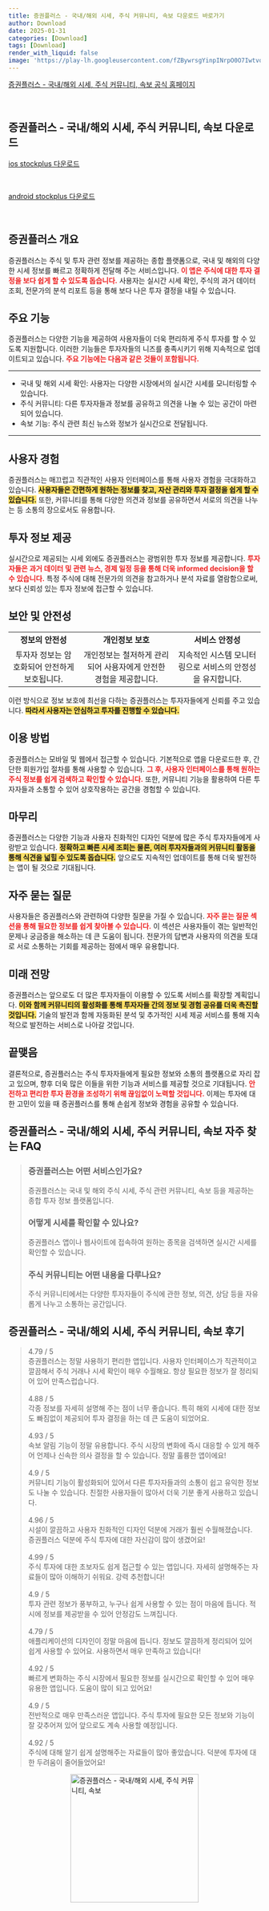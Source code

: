 ```yaml
---
title: 증권플러스 - 국내/해외 시세, 주식 커뮤니티, 속보 다운로드 바로가기
author: Download
date: 2025-01-31
categories: [Download]
tags: [Download]
render_with_liquid: false
image: 'https://play-lh.googleusercontent.com/fZBywrsgYinpINrpO0O7IwtvqwQB0--P_iQGAlTkQ634tvkzCcP-LgJscK25KvCCXuEj=s256-rw'
---
```

<p><a class='click-button' title='증권플러스 - 국내/해외 시세, 주식 커뮤니티, 속보' href='https://stockplus.com/' rel='nofollow'>증권플러스 - 국내/해외 시세, 주식 커뮤니티, 속보 공식 홈페이지</a></p><br>
<h2 id='증권플러스 - 국내/해외 시세, 주식 커뮤니티, 속보_다운로드'>증권플러스 - 국내/해외 시세, 주식 커뮤니티, 속보 다운로드</h2>
<p><a class="click-button ios" title="stockplus 다운로드" href="https://apps.apple.com/kr/app/%EC%A6%9D%EA%B6%8C%ED%94%8C%EB%9F%AC%EC%8A%A4-%EA%B5%AD%EB%82%B4-%ED%95%B4%EC%99%B8-%EC%8B%9C%EC%84%B8-%EC%A3%BC%EC%8B%9D-%EC%BB%A4%EB%AE%A4%EB%8B%88%ED%8B%B0-%EC%86%8D%EB%B3%B4/id913934976" rel="nofollow">ios stockplus 다운로드</a></p><br>
<p><a class="click-button android" title="stockplus 다운로드" href="https://play.google.comhttps://play.google.com/store/apps/details?id=com.dunamu.stockplus" rel="nofollow">android stockplus 다운로드</a></p><br>


<h2 id='증권플러스_개요'>증권플러스 개요</h2>

<p>증권플러스는 주식 및 투자 관련 정보를 제공하는 종합 플랫폼으로, 국내 및 해외의 다양한 시세 정보를 빠르고 정확하게 전달해 주는 서비스입니다. <b><span style="color: #ee2323;">이 앱은 주식에 대한 투자 결정을 보다 쉽게 할 수 있도록 돕습니다.</span></b> 사용자는 실시간 시세 확인, 주식의 과거 데이터 조회, 전문가의 분석 리포트 등을 통해 보다 나은 투자 결정을 내릴 수 있습니다.</p>

<h2 id='주요기능'>주요 기능</h2>

<p>증권플러스는 다양한 기능을 제공하여 사용자들이 더욱 편리하게 주식 투자를 할 수 있도록 지원합니다. 이러한 기능들은 투자자들의 니즈를 충족시키기 위해 지속적으로 업데이트되고 있습니다. <b><span style="color: #ee2323;">주요 기능에는 다음과 같은 것들이 포함됩니다.</span></b></p>

<hr />

<ul>
    <li>국내 및 해외 시세 확인: 사용자는 다양한 시장에서의 실시간 시세를 모니터링할 수 있습니다.</li>
    <li>주식 커뮤니티: 다른 투자자들과 정보를 공유하고 의견을 나눌 수 있는 공간이 마련되어 있습니다.</li>
    <li>속보 기능: 주식 관련 최신 뉴스와 정보가 실시간으로 전달됩니다.</li>
</ul>

<hr />

<h2 id='사용자 경험'>사용자 경험</h2>

<p>증권플러스는 매끄럽고 직관적인 사용자 인터페이스를 통해 사용자 경험을 극대화하고 있습니다. <b><span style="background-color: #ffe066;">사용자들은 간편하게 원하는 정보를 찾고, 자산 관리와 투자 결정을 쉽게 할 수 있습니다.</span></b> 또한, 커뮤니티를 통해 다양한 의견과 정보를 공유하면서 서로의 의견을 나누는 등 소통의 장으로서도 유용합니다. </p>

<h2 id='투자 정보 제공'>투자 정보 제공</h2>

<p>실시간으로 제공되는 시세 외에도 증권플러스는 광범위한 투자 정보를 제공합니다. <b><span style="color: #ee2323;">투자자들은 과거 데이터 및 관련 뉴스, 경제 일정 등을 통해 더욱 informed decision을 할 수 있습니다.</span></b> 특정 주식에 대해 전문가의 의견을 참고하거나 분석 자료를 열람함으로써, 보다 신뢰성 있는 투자 정보에 접근할 수 있습니다.</p>

<h2 id='보안 및 안전성'>보안 및 안전성</h2>

<table>
    <tr>
        <td style="text-align: center; height: 17px;"><b>정보의 안전성</b></td>
        <td style="text-align: center; height: 17px;"><b>개인정보 보호</b></td>
        <td style="text-align: center; height: 17px;"><b>서비스 안정성</b></td>
    </tr>
    <tr>
        <td style="text-align: center; height: 17px;">투자자 정보는 암호화되어 안전하게 보호됩니다.</td>
        <td style="text-align: center; height: 17px;">개인정보는 철저하게 관리되어 사용자에게 안전한 경험을 제공합니다.</td>
        <td style="text-align: center; height: 17px;">지속적인 시스템 모니터링으로 서비스의 안정성을 유지합니다.</td>
    </tr>
</table>

<p>이런 방식으로 정보 보호에 최선을 다하는 증권플러스는 투자자들에게 신뢰를 주고 있습니다. <b><span style="background-color: #ffe066;">따라서 사용자는 안심하고 투자를 진행할 수 있습니다.</span></b></p>

<h2 id='이용 방법'>이용 방법</h2>

<p>증권플러스는 모바일 및 웹에서 접근할 수 있습니다. 기본적으로 앱을 다운로드한 후, 간단한 회원가입 절차를 통해 사용할 수 있습니다. <b><span style="color: #ee2323;">그 후, 사용자 인터페이스를 통해 원하는 주식 정보를 쉽게 검색하고 확인할 수 있습니다.</span></b> 또한, 커뮤니티 기능을 활용하여 다른 투자자들과 소통할 수 있어 상호작용하는 공간을 경험할 수 있습니다.</p>

<h2 id='마무리'>마무리</h2>

<p>증권플러스는 다양한 기능과 사용자 친화적인 디자인 덕분에 많은 주식 투자자들에게 사랑받고 있습니다. <b><span style="background-color: #ffe066;">정확하고 빠른 시세 조회는 물론, 여러 투자자들과의 커뮤니티 활동을 통해 식견을 넓힐 수 있도록 돕습니다.</span></b> 앞으로도 지속적인 업데이트를 통해 더욱 발전하는 앱이 될 것으로 기대됩니다.</p>

<h2 id='자주 묻는 질문'>자주 묻는 질문</h2>

<p>사용자들은 증권플러스와 관련하여 다양한 질문을 가질 수 있습니다. <b><span style="color: #ee2323;">자주 묻는 질문 섹션을 통해 필요한 정보를 쉽게 찾아볼 수 있습니다.</span></b> 이 섹션은 사용자들이 겪는 일반적인 문제나 궁금증을 해소하는 데 큰 도움이 됩니다. 전문가의 답변과 사용자의 의견을 토대로 서로 소통하는 기회를 제공하는 점에서 매우 유용합니다.</p>

<h2 id='미래 전망'>미래 전망</h2>

<p>증권플러스는 앞으로도 더 많은 투자자들이 이용할 수 있도록 서비스를 확장할 계획입니다. <b><span style="background-color: #ffe066;">이와 함께 커뮤니티의 활성화를 통해 투자자들 간의 정보 및 경험 공유를 더욱 촉진할 것입니다.</span></b> 기술의 발전과 함께 자동화된 분석 및 추가적인 시세 제공 서비스를 통해 지속적으로 발전하는 서비스로 나아갈 것입니다.</p>

<h2 id='끝맺음'>끝맺음</h2>

<p>결론적으로, 증권플러스는 주식 투자자들에게 필요한 정보와 소통의 플랫폼으로 자리 잡고 있으며, 향후 더욱 많은 이들을 위한 기능과 서비스를 제공할 것으로 기대됩니다. <b><span style="color: #ee2323;">안전하고 편리한 투자 환경을 조성하기 위해 끊임없이 노력할 것입니다.</span></b> 이제는 투자에 대한 고민이 있을 때 증권플러스를 통해 손쉽게 정보와 경험을 공유할 수 있습니다.</p>


<h2 id='증권플러스 - 국내/해외 시세, 주식 커뮤니티, 속보_자주_찾는_FAQ'>증권플러스 - 국내/해외 시세, 주식 커뮤니티, 속보 자주 찾는 FAQ</h2>
<div itemscope="" itemtype="https://schema.org/FAQPage"> 
<blockquote> 
<div itemscope="" itemprop="mainEntity" itemtype="https://schema.org/Question"> 
<h3 itemprop="name">증권플러스는 어떤 서비스인가요?</h3> 
<div itemscope="" itemprop="acceptedAnswer" itemtype="https://schema.org/Answer"> 
<span itemprop="text"> 
<p>증권플러스는 국내 및 해외 주식 시세, 주식 관련 커뮤니티, 속보 등을 제공하는 종합 투자 정보 플랫폼입니다.</p> 
</span> 
</div> 
</div> 
<div itemscope="" itemprop="mainEntity" itemtype="https://schema.org/Question"> 
<h3 itemprop="name">어떻게 시세를 확인할 수 있나요?</h3> 
<div itemscope="" itemprop="acceptedAnswer" itemtype="https://schema.org/Answer"> 
<span itemprop="text"> 
<p>증권플러스 앱이나 웹사이트에 접속하여 원하는 종목을 검색하면 실시간 시세를 확인할 수 있습니다.</p> 
</span> 
</div> 
</div> 
<div itemscope="" itemprop="mainEntity" itemtype="https://schema.org/Question"> 
<h3 itemprop="name">주식 커뮤니티는 어떤 내용을 다루나요?</h3> 
<div itemscope="" itemprop="acceptedAnswer" itemtype="https://schema.org/Answer"> 
<span itemprop="text"> 
<p>주식 커뮤니티에서는 다양한 투자자들이 주식에 관한 정보, 의견, 상담 등을 자유롭게 나누고 소통하는 공간입니다.</p> 
</span> 
</div> 
</div> 
</blockquote> 
</div>
<h2 id='증권플러스 - 국내/해외 시세, 주식 커뮤니티, 속보_후기'>증권플러스 - 국내/해외 시세, 주식 커뮤니티, 속보 후기</h2>
<div itemscope itemtype="https://schema.org/Product">
  <blockquote>
  <div itemprop="review" itemscope itemtype="https://schema.org/Review">
      <div itemprop="reviewRating" itemscope itemtype="https://schema.org/Rating"> <span itemprop="ratingValue">4.79</span> / <span itemprop="bestRating">5</span> </div>
      <span itemprop="reviewBody">증권플러스는 정말 사용하기 편리한 앱입니다. 사용자 인터페이스가 직관적이고 깔끔해서 주식 거래나 시세 확인이 매우 수월해요. 항상 필요한 정보가 잘 정리되어 있어 만족스럽습니다.</span>
  </div>
  <br>
  <div itemprop="review" itemscope itemtype="https://schema.org/Review">
      <div itemprop="reviewRating" itemscope itemtype="https://schema.org/Rating"> <span itemprop="ratingValue">4.88</span> / <span itemprop="bestRating">5</span> </div>
      <span itemprop="reviewBody">각종 정보를 자세히 설명해 주는 점이 너무 좋습니다. 특히 해외 시세에 대한 정보도 빠짐없이 제공되어 투자 결정을 하는 데 큰 도움이 되었어요.</span>
  </div>
  <br>
  <div itemprop="review" itemscope itemtype="https://schema.org/Review">
      <div itemprop="reviewRating" itemscope itemtype="https://schema.org/Rating"> <span itemprop="ratingValue">4.93</span> / <span itemprop="bestRating">5</span> </div>
      <span itemprop="reviewBody">속보 알림 기능이 정말 유용합니다. 주식 시장의 변화에 즉시 대응할 수 있게 해주어 언제나 신속한 의사 결정을 할 수 있습니다. 정말 훌륭한 앱이에요!</span>
  </div>
  <br>
  <div itemprop="review" itemscope itemtype="https://schema.org/Review">
      <div itemprop="reviewRating" itemscope itemtype="https://schema.org/Rating"> <span itemprop="ratingValue">4.9</span> / <span itemprop="bestRating">5</span> </div>
      <span itemprop="reviewBody">커뮤니티 기능이 활성화되어 있어서 다른 투자자들과의 소통이 쉽고 유익한 정보도 나눌 수 있습니다. 친절한 사용자들이 많아서 더욱 기분 좋게 사용하고 있습니다.</span>
  </div>
  <br>
  <div itemprop="review" itemscope itemtype="https://schema.org/Review">
      <div itemprop="reviewRating" itemscope itemtype="https://schema.org/Rating"> <span itemprop="ratingValue">4.96</span> / <span itemprop="bestRating">5</span> </div>
      <span itemprop="reviewBody">시설이 깔끔하고 사용자 친화적인 디자인 덕분에 거래가 훨씬 수월해졌습니다. 증권플러스 덕분에 주식 투자에 대한 자신감이 많이 생겼어요!</span>
  </div>
  <br>
  <div itemprop="review" itemscope itemtype="https://schema.org/Review">
      <div itemprop="reviewRating" itemscope itemtype="https://schema.org/Rating"> <span itemprop="ratingValue">4.99</span> / <span itemprop="bestRating">5</span> </div>
      <span itemprop="reviewBody">주식 투자에 대한 초보자도 쉽게 접근할 수 있는 앱입니다. 자세히 설명해주는 자료들이 많아 이해하기 쉬워요. 강력 추천합니다!</span>
  </div>
  <br>
  <div itemprop="review" itemscope itemtype="https://schema.org/Review">
      <div itemprop="reviewRating" itemscope itemtype="https://schema.org/Rating"> <span itemprop="ratingValue">4.9</span> / <span itemprop="bestRating">5</span> </div>
      <span itemprop="reviewBody">투자 관련 정보가 풍부하고, 누구나 쉽게 사용할 수 있는 점이 마음에 듭니다. 적시에 정보를 제공받을 수 있어 안정감도 느껴집니다.</span>
  </div>
  <br>
  <div itemprop="review" itemscope itemtype="https://schema.org/Review">
      <div itemprop="reviewRating" itemscope itemtype="https://schema.org/Rating"> <span itemprop="ratingValue">4.79</span> / <span itemprop="bestRating">5</span> </div>
      <span itemprop="reviewBody">애플리케이션의 디자인이 정말 마음에 듭니다. 정보도 깔끔하게 정리되어 있어 쉽게 사용할 수 있어요. 사용하면서 매우 만족하고 있습니다!</span>
  </div>
  <br>
  <div itemprop="review" itemscope itemtype="https://schema.org/Review">
      <div itemprop="reviewRating" itemscope itemtype="https://schema.org/Rating"> <span itemprop="ratingValue">4.92</span> / <span itemprop="bestRating">5</span> </div>
      <span itemprop="reviewBody">빠르게 변화하는 주식 시장에서 필요한 정보를 실시간으로 확인할 수 있어 매우 유용한 앱입니다. 도움이 많이 되고 있어요!</span>
  </div>
  <br>
  <div itemprop="review" itemscope itemtype="https://schema.org/Review">
      <div itemprop="reviewRating" itemscope itemtype="https://schema.org/Rating"> <span itemprop="ratingValue">4.9</span> / <span itemprop="bestRating">5</span> </div>
      <span itemprop="reviewBody">전반적으로 매우 만족스러운 앱입니다. 주식 투자에 필요한 모든 정보와 기능이 잘 갖추어져 있어 앞으로도 계속 사용할 예정입니다.</span>
  </div>
  <br>
  <div itemprop="review" itemscope itemtype="https://schema.org/Review">
      <div itemprop="reviewRating" itemscope itemtype="https://schema.org/Rating"> <span itemprop="ratingValue">4.92</span> / <span itemprop="bestRating">5</span> </div>
      <span itemprop="reviewBody">주식에 대해 알기 쉽게 설명해주는 자료들이 많아 좋았습니다. 덕분에 투자에 대한 두려움이 줄어들었어요!</span>
  </div>
  </blockquote>
</div>
<figure class="image" style="display: flex; justify-content: center; align-items: center; margin: 0;"><img src="https://play-lh.googleusercontent.com/fZBywrsgYinpINrpO0O7IwtvqwQB0--P_iQGAlTkQ634tvkzCcP-LgJscK25KvCCXuEj=s256-rw" alt="증권플러스 - 국내/해외 시세, 주식 커뮤니티, 속보" width="256" height="256" style="max-width: 100%; height: auto;"></figure>